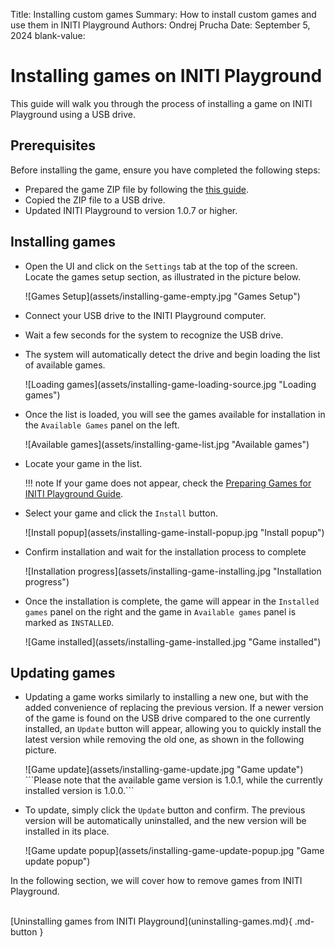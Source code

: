 Title:   Installing custom games
Summary: How to install custom games and use them in INITI Playground
Authors: Ondrej Prucha
Date:    September 5, 2024
blank-value:

# Installing games on INITI Playground

This guide will walk you through the process of installing a game on INITI Playground using a USB drive.

## Prerequisites

Before installing the game, ensure you have completed the following steps:

- Prepared the game ZIP file by following the [this guide](preparing-games.md).
- Copied the ZIP file to a USB drive.
- Updated INITI Playground to version 1.0.7 or higher.

## Installing games

- Open the UI and click on the `Settings` tab at the top of the screen. Locate the games setup section, as illustrated in the picture below.

    <div class="center imageWidth" markdown>
    ![Games Setup](assets/installing-game-empty.jpg "Games Setup")
    </div>

- Connect your USB drive to the INITI Playground computer.
- Wait a few seconds for the system to recognize the USB drive.
- The system will automatically detect the drive and begin loading the list of available games.
  
    <div class="center imageWidth" markdown>
    ![Loading games](assets/installing-game-loading-source.jpg "Loading games")
    </div>

- Once the list is loaded, you will see the games available for installation in the `Available Games` panel on the left.

    <div class="center imageWidth" markdown>
    ![Available games](assets/installing-game-list.jpg "Available games")
    </div>

- Locate your game in the list. 
 
    !!! note 
        If your game does not appear, check the [Preparing Games for INITI Playground Guide](preparing-games.md).

- Select your game and click the `Install` button.

    <div class="center imageWidth" markdown>
    ![Install popup](assets/installing-game-install-popup.jpg "Install popup")
    </div>

- Confirm installation and wait for the installation process to complete

    <div class="center imageWidth" markdown>
    ![Installation progress](assets/installing-game-installing.jpg "Installation progress")
    </div>

- Once the installation is complete, the game will appear in the `Installed games` panel on the right and the game in `Available games` panel is marked as `INSTALLED`.

    <div class="center imageWidth" markdown>
    ![Game installed](assets/installing-game-installed.jpg "Game installed")
    </div>


## Updating games

- Updating a game works similarly to installing a new one, but with the added convenience of replacing the previous version. If a newer version of the game is found on the USB drive compared to the one currently installed, an `Update` button will appear, allowing you to quickly install the latest version while removing the old one, as shown in the following picture.

    <div class="center imageWidth" markdown>
    ![Game update](assets/installing-game-update.jpg "Game update")
    </div>

    <div class="center" markdown>
        ```Please note that the available game version is 1.0.1, while the currently installed version is 1.0.0.```
    </div>

- To update, simply click the `Update` button and confirm. The previous version will be automatically uninstalled, and the new version will be installed in its place.
    
    <div class="center imageWidth" markdown>
    ![Game update popup](assets/installing-game-update-popup.jpg "Game update popup")
    </div>


In the following section, we will cover how to remove games from INITI Playground.

<br />

<div class="center" markdown>
[Uninstalling games from INITI Playground](uninstalling-games.md){ .md-button }
</div>

<br />
